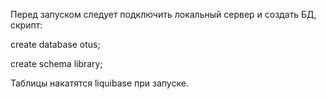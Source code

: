 Перед запуском следует подключить локальный сервер и создать БД, скрипт:


create database otus;

create schema library;


Таблицы накатятся liquibase при запуске.
